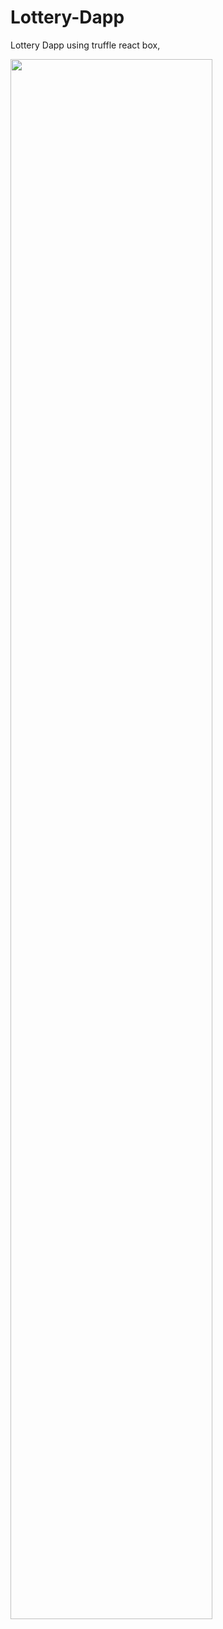 # Lottery-Dapp
Lottery Dapp using truffle react box, 

<img width="80%" src="https://github.com/holyhansss/Lottery-Dapp/issues/1#issue-963148661"/>

